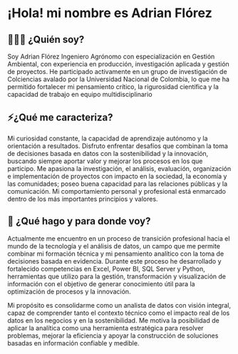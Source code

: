 # ¡Hola! mi nombre es Adrian Flórez 

## 🧔🏻‍♂ ¿Quién soy?

Soy Adrian Flórez Ingeniero Agrónomo con especialización en Gestión Ambiental, con experiencia en producción, investigación aplicada y gestión de proyectos. He participado activamente en un grupo de investigación de Colciencias avalado por la Universidad Nacional de Colombia, lo que me ha permitido fortalecer mi pensamiento crítico, la rigurosidad científica y la capacidad de trabajo en equipo multidisciplinario

## ⚡¿Qué me caracteriza?

Mi curiosidad constante, la capacidad de aprendizaje autónomo y la orientación a resultados. Disfruto enfrentar desafíos que combinan la toma de decisiones basada en datos con la sostenibilidad y la innovación, buscando siempre aportar valor y mejorar los procesos en los que participo.
Me apasiona la investigación, el análisis, evaluación, organización e implementación de proyectos con impacto en la sociedad, la economía y las comunidades; poseo buena capacidad para las relaciones públicas y la comunicación. 
Mi comportamiento personal y profesional está enmarcado dentro de los más importantes principios y valores.

##  💬 ¿Qué hago y para donde voy? 

Actualmente me encuentro en un proceso de transición profesional hacia el mundo de la tecnología y el análisis de datos, un campo que me permite combinar mi formación técnica y mi pensamiento analítico con la toma de decisiones basada en evidencia. Durante este proceso he desarrollado y fortalecido competencias en Excel, Power BI, SQL Server y Python, herramientas que utilizo para la gestión, transformación y visualización de información con el objetivo de generar conocimiento útil para la optimización de procesos y la innovación.

Mi propósito es consolidarme como un analista de datos con visión integral, capaz de comprender tanto el contexto técnico como el impacto real de los datos en los negocios y en la sostenibilidad. Me motiva la posibilidad de aplicar la analítica como una herramienta estratégica para resolver problemas, mejorar la eficiencia y apoyar la construcción de soluciones basadas en información confiable y medible.
